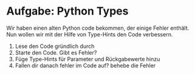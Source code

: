 # Aufgabe: Python Types

Wir haben einen alten Python code bekommen, der einige Fehler enthält.
Nun wollen wir mit der Hilfe von Type-Hints den Code verbessern.

1. Lese den Code gründlich durch
2. Starte den Code. Gibt es Fehler?
3. Füge Type-Hints für Parameter und Rückgabewerte hinzu
4. Fallen dir danach fehler im Code auf? behebe die Fehler
